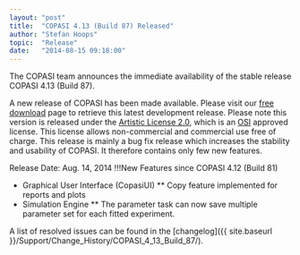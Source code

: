 ```yaml
---
layout: "post"
title:  "COPASI 4.13 (Build 87) Released"
author: "Stefan Hoops"
topic:  "Release"
date:   "2014-08-15 09:18:00"
---
```


The COPASI team announces the immediate availability of the stable release COPASI 4.13 (Build 87).

A new release of COPASI has been made available. Please visit our <a href="{{ site.baseurl }}/Hidden/Obsolete/Download/Free_Version_Artistic_License_2_0" >free download</a> page to retrieve this latest development release. Please note this version is released under the <a href="{{ site.baseurl }}/Download/License" >Artistic License 2.0</a>, which is an [OSI](http://www.opensource.org/) approved license. This license allows non-commercial and commercial use free of charge. This release is mainly a bug fix release which increases the stability and usability of COPASI. It therefore contains only few new features.

Release Date: Aug. 14, 2014 
!!!New Features since COPASI 4.12 (Build 81)
* Graphical User Interface (CopasiUI)
** Copy feature implemented for reports and plots
* Simulation Engine
** The parameter task can now save multiple parameter set for each fitted experiment.

A list of resolved issues can be found in the [changelog]({{ site.baseurl }}/Support/Change_History/COPASI_4_13_Build_87/).

